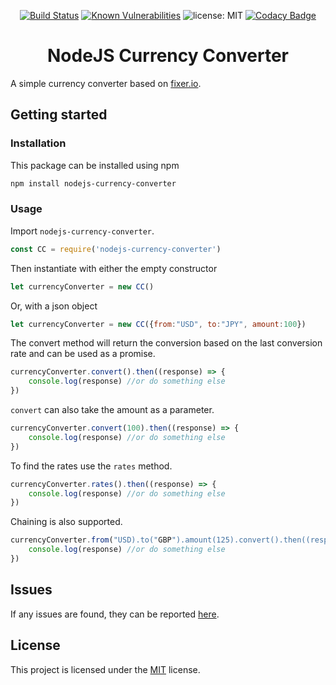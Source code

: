<div align="center">

[![Build Status](https://travis-ci.com/paul-shuvo/nodejs-currency-converter.svg?branch=master)](https://travis-ci.com/paul-shuvo/nodejs-currency-converter) [![Known Vulnerabilities](https://snyk.io/test/github/paul-shuvo/nodejs-currency-converter/badge.svg?targetFile=package.json)](https://snyk.io/test/github/paul-shuvo/nodejs-currency-converter?targetFile=package.json) ![license: MIT](https://img.shields.io/npm/l/vue.svg) [![Codacy Badge](https://app.codacy.com/project/badge/Grade/daac5335a1d64af3afee06813f6cf243)](https://www.codacy.com/manual/paul-shuvo/nodejs-currency-converter?utm_source=github.com&amp;utm_medium=referral&amp;utm_content=paul-shuvo/nodejs-currency-converter&amp;utm_campaign=Badge_Grade)

# NodeJS Currency Converter
</div>

A simple currency converter based on [fixer.io](http://fixer.io).

## Getting started

### Installation
This package can be installed using npm

```bash
npm install nodejs-currency-converter
```

### Usage
Import `nodejs-currency-converter`.

```javascript
const CC = require('nodejs-currency-converter')
```

Then instantiate with either the empty constructor
```javascript
let currencyConverter = new CC()
```

Or, with a json object
```javascript
let currencyConverter = new CC({from:"USD", to:"JPY", amount:100})
```

The convert method will return the conversion based on the last conversion rate and can be used as a promise.
```javascript
currencyConverter.convert().then((response) => {
    console.log(response) //or do something else
})
```

`convert` can also take the amount as a parameter.
```javascript
currencyConverter.convert(100).then((response) => {
    console.log(response) //or do something else
})
```

To find the rates use the `rates` method.
```javascript
currencyConverter.rates().then((response) => {
    console.log(response) //or do something else
})
```

Chaining is also supported. 
```javascript
currencyConverter.from("USD).to("GBP").amount(125).convert().then((response) => {
    console.log(response) //or do something else
})
```

## Issues
If any issues are found, they can be reported [here](https://github.com/paul-shuvo/nodejs-currency-converter/issues).

## License

This project is licensed under the [MIT](LICENSE) license.
